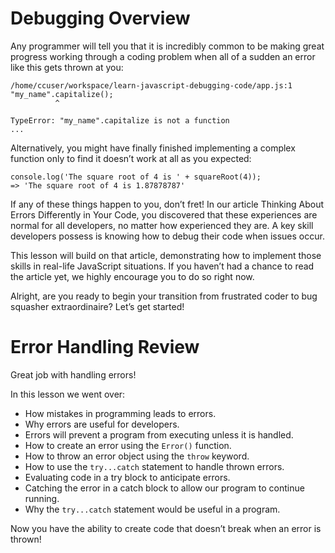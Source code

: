 # Debugging Overview

Any programmer will tell you that it is incredibly common to be making great progress working through a coding problem when all of a sudden an error like this gets thrown at you:

```
/home/ccuser/workspace/learn-javascript-debugging-code/app.js:1
"my_name".capitalize();
          ^

TypeError: "my_name".capitalize is not a function
...
```

Alternatively, you might have finally finished implementing a complex function only to find it doesn’t work at all as you expected:

```
console.log('The square root of 4 is ' + squareRoot(4));
=> 'The square root of 4 is 1.87878787'
```

If any of these things happen to you, don’t fret! In our article Thinking About Errors Differently in Your Code, you discovered that these experiences are normal for all developers, no matter how experienced they are. A key skill developers possess is knowing how to debug their code when issues occur.

This lesson will build on that article, demonstrating how to implement those skills in real-life JavaScript situations. If you haven’t had a chance to read the article yet, we highly encourage you to do so right now.

Alright, are you ready to begin your transition from frustrated coder to bug squasher extraordinaire? Let’s get started!


# Error Handling Review

Great job with handling errors!

In this lesson we went over:

- How mistakes in programming leads to errors.
- Why errors are useful for developers.
- Errors will prevent a program from executing unless it is handled.
- How to create an error using the  `Error()` function.
- How to throw an error object using the `throw` keyword.
- How to use the `try...catch` statement to handle thrown errors.
- Evaluating code in a try block to anticipate errors.
- Catching the error in a catch block to allow our program to continue running.
- Why the `try...catch` statement would be useful in a program.

Now you have the ability to create code that doesn’t break when an error is thrown!